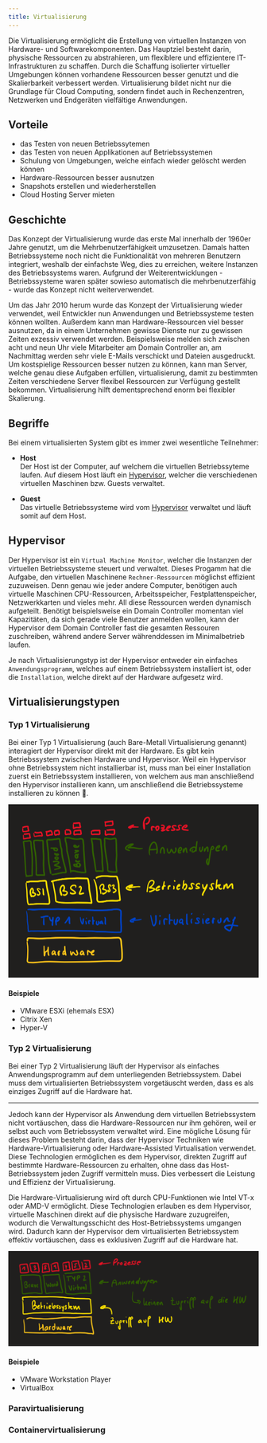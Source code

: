 ```yaml
---
title: Virtualisierung
---
```


Die Virtualisierung ermöglicht die Erstellung von virtuellen Instanzen von Hardware- und Softwarekomponenten. Das Hauptziel besteht darin, physische Ressourcen zu abstrahieren, um flexiblere und effizientere IT-Infrastrukturen zu schaffen. Durch die Schaffung isolierter virtueller Umgebungen können vorhandene Ressourcen besser genutzt und die Skalierbarkeit verbessert werden. Virtualisierung bildet nicht nur die Grundlage für Cloud Computing, sondern findet auch in Rechenzentren, Netzwerken und Endgeräten vielfältige Anwendungen.

## Vorteile

-   das Testen von neuen Betriebssytemen
-   das Testen von neuen Applikationen auf Betriebssystemen
-   Schulung von Umgebungen, welche einfach wieder gelöscht werden können
-   Hardware-Ressourcen besser ausnutzen
-   Snapshots erstellen und wiederherstellen
-   Cloud Hosting Server mieten

## Geschichte

Das Konzept der Virtualisierung wurde das erste Mal innerhalb der 1960er Jahre genutzt, um die Mehrbenutzerfähigkeit umzusetzen. Damals hatten Betriebssysteme noch nicht die Funktionalität von mehreren Benutzern integriert, weshalb der einfachste Weg, dies zu erreichen, weitere Instanzen des Betriebssystems waren. Aufgrund der Weiterentwicklungen - Betriebssysteme waren später sowieso automatisch die mehrbenutzerfähig - wurde das Konzept nicht weiterverwendet.

Um das Jahr 2010 herum wurde das Konzept der Virtualisierung wieder verwendet, weil Entwickler nun Anwendungen und Betriebssysteme testen können wollten. Außerdem kann man Hardware-Ressourcen viel besser ausnutzen, da in einem Unternehmen gewisse Dienste nur zu gewissen Zeiten exzessiv verwendet werden. Beispielsweise melden sich zwischen acht und neun Uhr viele Mitarbeiter am Domain Controller an, am Nachmittag werden sehr viele E-Mails verschickt und Dateien ausgedruckt. Um kostspielige Ressourcen besser nutzen zu können, kann man Server, welche genau diese Aufgaben erfüllen, virtualisierung, damit zu bestimmten Zeiten verschiedene Server flexibel Ressourcen zur Verfügung gestellt bekommen. Virtualisierung hilft dementsprechend enorm bei flexibler Skalierung.

## Begriffe

Bei einem virtualisierten System gibt es immer zwei wesentliche Teilnehmer:

-   **Host**  
    Der Host ist der Computer, auf welchem die virtuellen Betriebssyteme laufen. Auf diesem Host läuft ein [Hypervisor](#hypervisor), welcher die verschiedenen virtuellen Maschinen bzw. Guests verwaltet.

-   **Guest**  
    Das virtuelle Betriebssysteme wird vom [Hypervisor](#hypervisor) verwaltet und läuft somit auf dem Host.

## Hypervisor

Der Hypervisor ist ein `Virtual Machine Monitor`, welcher die Instanzen der virtuellen Betriebssysteme steuert und verwaltet. Dieses Progamm hat die Aufgabe, den virtuellen Maschinene `Rechner-Ressourcen` möglichst effizient zuzuweisen. Denn genau wie jeder andere Computer, benötigen auch virtuelle Maschinen CPU-Ressourcen, Arbeitsspeicher, Festplattenspeicher, Netzwerkkarten und vieles mehr. All diese Ressourcen werden dynamisch aufgeteilt. Benötigt beispielsweise ein Domain Controller momentan viel Kapazitäten, da sich gerade viele Benutzer anmelden wollen, kann der Hypervisor dem Domain Controller fast die gesamten Ressouren zuschreiben, während andere Server währenddessen im Minimalbetrieb laufen.

Je nach Virtualisierungstyp ist der Hypervisor entweder ein einfaches `Anwendungsprogramm`, welches auf einem Betriebssystem installiert ist, oder die `Installation`, welche direkt auf der Hardware aufgesetz wird.

## Virtualisierungstypen

### Typ 1 Virtualisierung

Bei einer Typ 1 Virtualisierung (auch Bare-Metall Virtualisierung genannt) interagiert der Hypervisor direkt mit der Hardware. Es gibt kein Betriebssystem zwischen Hardware und Hypervisor. Weil ein Hypervisor ohne Betriebssystem nicht installierbar ist, muss man bei einer Installation zuerst ein Betriebssystem installieren, von welchem aus man anschließend den Hypervisor installieren kann, um anschließend die Betriebssysteme installieren zu können 🫠.

![Typ-1-Virtualisierung](../../../../assets/system_integration_and_infrastructure/Typ-1-Virtualisierung.png)

#### Beispiele

-   VMware ESXi (ehemals ESX)
-   Citrix Xen
-   Hyper-V

### Typ 2 Virtualisierung

Bei einer Typ 2 Virtualisierung läuft der Hypervisor als einfaches Anwendungsprogramm auf dem unterliegenden Betriebssystem. Dabei muss dem virtualisierten Betriebssystem vorgetäuscht werden, dass es als einziges Zugriff auf die Hardware hat.

---

Jedoch kann der Hypervisor als Anwendung dem virtuellen Betriebssystem nicht vortäuschen, dass die Hardware-Ressourcen nur ihm gehören, weil er selbst auch vom Betriebssystem verwaltet wird. Eine mögliche Lösung für dieses Problem besteht darin, dass der Hypervisor Techniken wie Hardware-Virtualisierung oder Hardware-Assisted Virtualisation verwendet. Diese Technologien ermöglichen es dem Hypervisor, direkten Zugriff auf bestimmte Hardware-Ressourcen zu erhalten, ohne dass das Host-Betriebssystem jeden Zugriff vermitteln muss. Dies verbessert die Leistung und Effizienz der Virtualisierung.

Die Hardware-Virtualisierung wird oft durch CPU-Funktionen wie Intel VT-x oder AMD-V ermöglicht. Diese Technologien erlauben es dem Hypervisor, virtuelle Maschinen direkt auf die physische Hardware zuzugreifen, wodurch die Verwaltungsschicht des Host-Betriebssystems umgangen wird. Dadurch kann der Hypervisor dem virtualisierten Betriebssystem effektiv vortäuschen, dass es exklusiven Zugriff auf die Hardware hat.

![Typ-2-Virtualisierung](../../../../assets/system_integration_and_infrastructure/Typ-2-Virtualisierung.png)

#### Beispiele

-   VMware Workstation Player
-   VirtualBox

### Paravirtualisierung

### Containervirtualisierung
